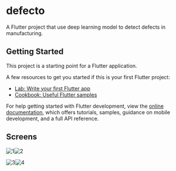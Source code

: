 # defecto

A Flutter project that use deep learning model to detect defects in manufacturing.

## Getting Started

This project is a starting point for a Flutter application.

A few resources to get you started if this is your first Flutter project:

- [Lab: Write your first Flutter app](https://docs.flutter.dev/get-started/codelab)
- [Cookbook: Useful Flutter samples](https://docs.flutter.dev/cookbook)

For help getting started with Flutter development, view the
[online documentation](https://docs.flutter.dev/), which offers tutorials,
samples, guidance on mobile development, and a full API reference.

## Screens
![1](https://user-images.githubusercontent.com/101002059/236644966-331223d8-1444-4553-b5b0-d978f1f58716.jpg)![2](https://user-images.githubusercontent.com/101002059/236645051-84aa56a0-0b26-4ed4-8571-e8ed62f54df3.jpg)



![3](https://user-images.githubusercontent.com/101002059/236645059-ee375c8a-74b7-4bab-b459-08a1fce75149.jpg)![4](https://user-images.githubusercontent.com/101002059/236645064-980f1f84-9790-44b4-a65b-df2414e01df8.jpg)
